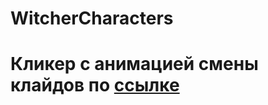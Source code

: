 # WitcherCharacters
# Кликер с анимацией смены клайдов по [ссылке](https://andrey98rusanov.github.io/WitcherCharacters/)
